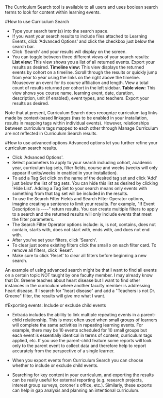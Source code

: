 The Curriculum Search tool is available to all users and uses boolean search terms to look for content within learning events.

#How to use Curriculum Search
* Type your search term(s) into the search space.
* If you want your search results to include files attached to Learning Events, click 'Advanced Options' and click the checkbox just below the search bar.
* Click 'Search' and your results will display on the screen.  
* You can toggle between three different views of your search results:
**List view:** This view shows you a list of all returned events.  Export your results as desired.
**Timeline view:** This view displays the returned events by cohort on a timeline.  Scroll through the results or quickly jump from year to year using the links on the right above the timeline.  Mouseover an event for its course affiliation and length. View a total count of results returned per cohort in the left sidebar.
**Table view:** This view shows you course name, learning event, date, duration, description, unit (if enabled), event types, and teachers.  Export your results as desired.

Note that at present, Curriculum Search does recognize curriculum tag links made by context-based linkages (has to be enabled in your installation, results in mapping tags within individual events).  However, relationships between curriculum tags mapped to each other through Manage Curriculum are not reflected in Curriculum Search results.

#How to use advanced options
Advanced options let you further refine your curriculum search results.  

* Click 'Advanced Options'.
* Select parameters to apply to your search including cohort, academic year, curriculum tag sets, filter fields, course and weeks (weeks will only appear if units/weeks in enabled in your installation).
* To add a Tag Set click on the name of the desired tag set and click 'Add' just below the list of tag sets.  You can hide this list as desired by clicking 'Hide List'.  Adding a Tag Set to your search means only events with something from that tag set will be included in the results.
* To use the Search Filter Fields and Search Filter Operator options, imagine creating a sentence to limit your results.  For example, "If Event Description is ----" return results.  You can create multiple filters to apply to a search and the returned results will only include events that meet the filter parameters.
* The Search Filter Operator options include: is, is not, contains, does not contain, starts with, does not start with, ends with, and does not end with.
* After you've set your filters, click 'Search'.
* To clear just some existing filters click the small x on each filter card.  To remove all filters, click 'Reset'.
* Make sure to click 'Reset' to clear all filters before beginning a new search.

An example of using advanced search might be that I want to find all events on a certain topic NOT taught by one faculty member.  I may already know that Dr. Greene teaches about heart disease but I want to find other instances in the curriculum where another faculty member is addressing heart disease.  If I search for "heart disease" and add a "Teachers is not Dr. Greene" filter, the results will give me what I want.

#Exporting events: Include or exclude child events
* Entrada includes the ability to link multiple repeating events in a parent-child relationship.  This is most often used when small groups of learners will complete the same activities in repeating learning events.  For example, there may be 10 events scheduled for 10 small groups but each event is essentially identical in terms of content, curriculum tags applied, etc.  If you use the parent-child feature some reports will look only to the parent event to collect data and therefore help to report accurately from the perspective of a single learner.
* When you export events from Curriculum Search you can choose whether to include or exclude child events.

* Searching for key content in your curriculum, and exporting the results can be really useful for external reporting (e.g. research projects, interest group surveys, coroner's office, etc.).  Similarly, these exports can help in gap analysis and planning an intentional curriculum.
